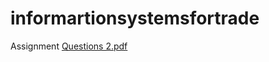 # informartionsystemsfortrade
Assignment
[Questions 2.pdf](https://github.com/user-attachments/files/20084848/Questions.2.pdf)
